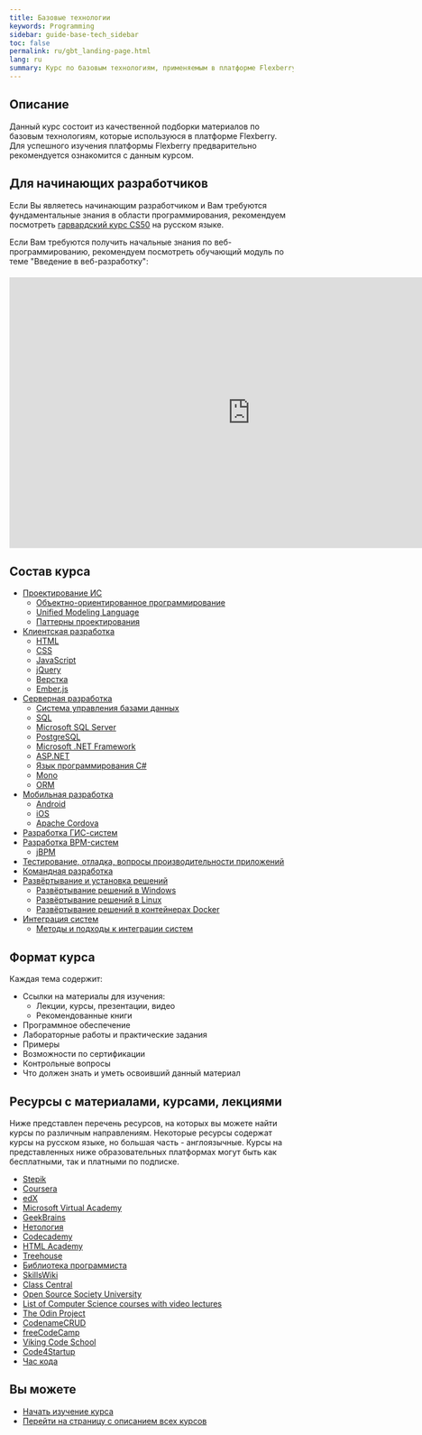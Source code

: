 ```yaml
---
title: Базовые технологии
keywords: Programming
sidebar: guide-base-tech_sidebar
toc: false
permalink: ru/gbt_landing-page.html
lang: ru
summary: Курс по базовым технологиям, применяемым в платформе Flexberry.
---
```


## Описание
Данный курс состоит из качественной подборки материалов по базовым технологиям, которые используюся в платформе Flexberry. Для успешного изучения платформы Flexberry предварительно рекомендуется ознакомится с данным курсом.

## Для начинающих разработчиков

Если Вы являетесь начинающим разработчиком и Вам требуются фундаментальные знания в области программирования, рекомендуем посмотреть [гарвардский курс CS50](https://www.youtube.com/playlist?list=PLawfWYMUziZqyUL5QDLVbe3j5BKWj42E5) на русском языке.

Если Вам требуются получить начальные знания по веб-программированию, рекомендуем посмотреть обучающий модуль по теме "Введение в веб-разработку":

<div class="thumb-wrap" style="margin-top: 20px; margin-bottom: 20px">
    <iframe width="854" height="480" src="https://www.youtube.com/embed/videoseries?list=PLlhqsC7hBaSdSon8kbOeYWkb_sTz14Hq0" frameborder="0" allow="autoplay; encrypted-media" hd="1" allowfullscreen></iframe>
</div>

## Состав курса

* [Проектирование ИС](gbt_information-system-design.html)
  * [Объектно-ориентированное программирование](gbt_ood.html)
  * [Unified Modeling Language](gbt_uml.html)
  * [Паттерны проектирования](gbt_design-patterns.html)
* [Клиентская разработка](gbt_frontend.html)
  * [HTML](gbt_html.html)
  * [CSS](gbt_css.html)
  * [JavaScript](gbt_javascript.html)
  * [jQuery](gbt_jquery.html)
  * [Верстка](gbt_layout.html)
  * [Ember.js](gbt_emberjs.html)
* [Серверная разработка](gbt_backend.html)
  * [Система управления базами данных](gbt_dbms.html)
  * [SQL](gbt_sql.html)
  * [Microsoft SQL Server](gbt_mssql.html)
  * [PostgreSQL](gbt_postgresql.html)
  * [Microsoft .NET Framework](gbt_dotnet.html)
  * [ASP.NET](gbt_aspnet.html)
  * [Язык программирования C#](gbt_csharp.html)
  * [Mono](gbt_mono.html)
  * [ORM](gbt_orm.html)
* [Мобильная разработка](gbt_mobile.html)
  * [Android](gbt_android.html)
  * [iOS](gbt_ios.html)
  * [Apache Cordova](gbt_cordova.html)
* [Разработка ГИС-систем](gbt_gis.html)
* [Разработка BPM-систем](gbt_bpm.html)
  * [jBPM](gbt_jbpm.html)
* [Тестирование, отладка, вопросы производительности приложений](gbt_testing.html)
* [Командная разработка](gbt_team-management.html)
* [Развёртывание и установка решений](gbt_deployment.html)
  * [Развёртывание решений в Windows](gbt_deployment_windows.html)
  * [Развёртывание решений в Linux](gbt_deployment_linux.html)
  * [Развёртывание решений в контейнерах Docker](gbt_deployment_docker.html)
* [Интеграция систем](gbt_integration.html)
  * [Методы и подходы к интеграции систем](gbt_integration-methods.html)

## Формат курса

Каждая тема содержит:

* Ссылки на материалы для изучения: 
  * Лекции, курсы, презентации, видео
  * Рекомендованные книги
* Программное обеспечение
* Лабораторные работы и практические задания
* Примеры
* Возможности по сертификации
* Контрольные вопросы
* Что должен знать и уметь освоивший данный материал

## Ресурсы с материалами, курсами, лекциями

Ниже представлен перечень ресурсов, на которых вы можете найти курсы по различным направлениям. Некоторые ресурсы содержат курсы на русском языке, но большая часть - англоязычные. Курсы на представленных ниже образовательных платформах могут быть как бесплатными, так и платными по подписке.

* [Stepik](https://stepik.org)
* [Coursera](https://ru.coursera.org/)
* [edX](https://www.edx.org/)
* [Microsoft Virtual Academy](https://mva.microsoft.com)
* [GeekBrains](https://geekbrains.ru/)
* [Нетология](https://netology.ru/)
* [Codecademy](https://www.codecademy.com/)
* [HTML Academy](https://htmlacademy.ru/)
* [Treehouse](https://teamtreehouse.com/)
* [Библиотека программиста](https://vk.com/proglib)
* [SkillsWiki](http://skillswiki.net/)
* [Class Central](https://www.class-central.com/)
* [Open Source Society University](https://github.com/open-source-society/computer-science)
* [List of Computer Science courses with video lectures](https://github.com/Developer-Y/cs-video-courses)
* [The Odin Project](http://www.theodinproject.com/)
* [CodenameCRUD](http://codenamecrud.ru/)
* [freeCodeCamp](https://www.freecodecamp.com/)
* [Viking Code School](https://www.vikingcodeschool.com/)
* [Code4Startup](https://code4startup.com/)
* [Час кода](https://code.org/)

## Вы можете

* [Начать изучение курса](gbt_information-system-design.html)
* [Перейти на страницу с описанием всех курсов](/ru/)
